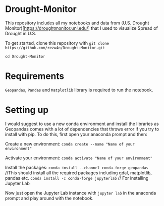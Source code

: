 # Drought-Monitor

This repository includes all my notebooks and data from (U.S. Drought Monitor)[https://droughtmonitor.unl.edu/] that I used to visualize Spread of Drought in U.S.


To get started, clone this repository with ```git clone https://github.com/rezw4n/Drought-Monitor.git```

```cd Drought-Monitor```

# Requirements

```Geopandas```, ```Pandas``` and ```Matplotlib``` library is required to run the notebook.

# Setting up

I would suggest to use a new conda environment and install the libraries as Geopandas comes with a lot of dependencies that throws error if you try to install with pip. To do this, first open your anaconda prompt and then:

Create a new environment:
```conda create --name "Name of your environment"```

Activate your environment:
```conda activate "Name of your environment"```

Install the packages:
```conda install --channel conda-forge geopandas``` //This should install all the required packages including gdal, matplotlib, pandas etc.
```conda install -c conda-forge jupyterlab``` // For installing Jupyter Lab

Now just open the Jupyter Lab instance with ```jupyter lab``` in the anaconda prompt and play around with the notebook.
